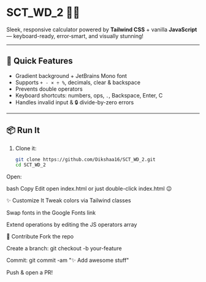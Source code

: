# SCT_WD_2 🧮✨

Sleek, responsive calculator powered by **Tailwind CSS** + vanilla **JavaScript** — keyboard-ready, error‑smart, and visually stunning!

---

## 🚀 Quick Features

- Gradient background + JetBrains Mono font  
- Supports `+ - × ÷ %`, decimals, clear & backspace  
- Prevents double operators  
- Keyboard shortcuts: numbers, ops, `.`, Backspace, Enter, C  
- Handles invalid input & 🔒 divide-by-zero errors

---

## 📦 Run It

1. Clone it:
   ```bash
   git clone https://github.com/Dikshaa16/SCT_WD_2.git
   cd SCT_WD_2
Open:

bash
Copy
Edit
open index.html
or just double-click index.html 😉

✨ Customize It
Tweak colors via Tailwind classes

Swap fonts in the Google Fonts link

Extend operations by editing the JS operators array

🤝 Contribute
Fork the repo

Create a branch: git checkout -b your-feature

Commit: git commit -am "✨ Add awesome stuff"

Push & open a PR!
